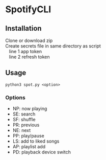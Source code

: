# SpotifyCLI

## Installation
Clone or download zip<br/>
Create secrets file in same directory as script<br/>
&nbsp;&nbsp;&nbsp;line 1 app token<br/>
&nbsp;&nbsp;&nbsp;line 2 refresh token

## Usage
`python3 spot.py <option>`

### Options
- NP: now playing
- SE: search
- SF: shuffle
- PR: previous
- NE: next
- PP: play/pause
- LS: add to liked songs
- AP: playlist add
- PD: playback device switch

